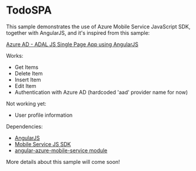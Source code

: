 TodoSPA
====================

This sample demonstrates the use of Azure Mobile Service JavaScript SDK, together with AngularJS, and it's inspired from this sample:

[Azure AD - ADAL JS Single Page App using AngularJS](https://github.com/AzureADSamples/SinglePageApp-AngularJS-DotNet)

Works:
- Get Items
- Delete Item
- Insert Item
- Edit Item
- Authentication with Azure AD (hardcoded 'aad' provider name for now)

Not working yet:
- User profile information


Dependencies:  
- [AngularJS](http://www.angularjs.org)
- [Mobile Service JS SDK](https://github.com/Azure/azure-mobile-services/blob/master/CHANGELOG.javascript.md)
- [angular-azure-mobile-service module](https://github.com/TerryMooreII/angular-azure-mobile-service)
  




More details about this sample will come soon!
